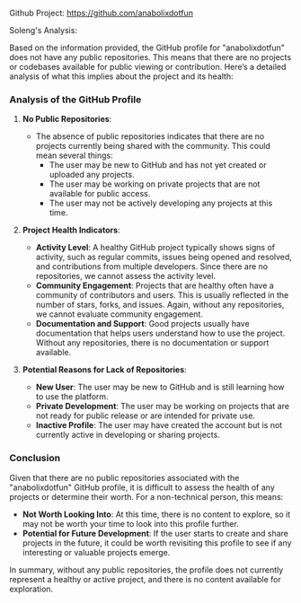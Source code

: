 Github Project: https://github.com/anabolixdotfun

Soleng's Analysis:

Based on the information provided, the GitHub profile for "anabolixdotfun" does not have any public repositories. This means that there are no projects or codebases available for public viewing or contribution. Here’s a detailed analysis of what this implies about the project and its health:

### Analysis of the GitHub Profile

1. **No Public Repositories**:
   - The absence of public repositories indicates that there are no projects currently being shared with the community. This could mean several things:
     - The user may be new to GitHub and has not yet created or uploaded any projects.
     - The user may be working on private projects that are not available for public access.
     - The user may not be actively developing any projects at this time.

2. **Project Health Indicators**:
   - **Activity Level**: A healthy GitHub project typically shows signs of activity, such as regular commits, issues being opened and resolved, and contributions from multiple developers. Since there are no repositories, we cannot assess the activity level.
   - **Community Engagement**: Projects that are healthy often have a community of contributors and users. This is usually reflected in the number of stars, forks, and issues. Again, without any repositories, we cannot evaluate community engagement.
   - **Documentation and Support**: Good projects usually have documentation that helps users understand how to use the project. Without any repositories, there is no documentation or support available.

3. **Potential Reasons for Lack of Repositories**:
   - **New User**: The user may be new to GitHub and is still learning how to use the platform.
   - **Private Development**: The user may be working on projects that are not ready for public release or are intended for private use.
   - **Inactive Profile**: The user may have created the account but is not currently active in developing or sharing projects.

### Conclusion

Given that there are no public repositories associated with the "anabolixdotfun" GitHub profile, it is difficult to assess the health of any projects or determine their worth. For a non-technical person, this means:

- **Not Worth Looking Into**: At this time, there is no content to explore, so it may not be worth your time to look into this profile further.
- **Potential for Future Development**: If the user starts to create and share projects in the future, it could be worth revisiting this profile to see if any interesting or valuable projects emerge.

In summary, without any public repositories, the profile does not currently represent a healthy or active project, and there is no content available for exploration.